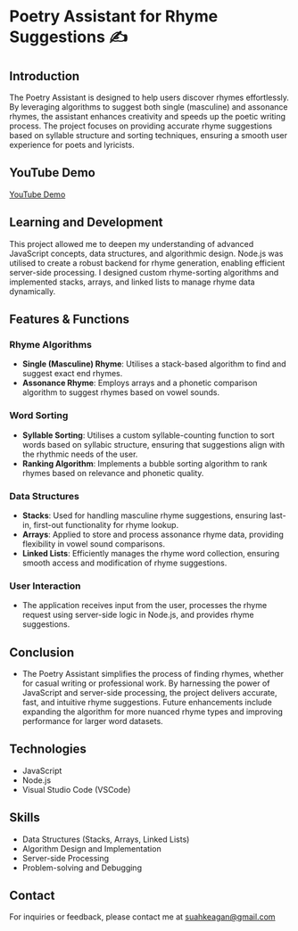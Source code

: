 # Poetry Assistant for Rhyme Suggestions ✍️

## Introduction
The Poetry Assistant is designed to help users discover rhymes effortlessly. By leveraging algorithms to suggest both single (masculine) and assonance rhymes, the assistant enhances creativity and speeds up the poetic writing process. The project focuses on providing accurate rhyme suggestions based on syllable structure and sorting techniques, ensuring a smooth user experience for poets and lyricists.

## YouTube Demo
[YouTube Demo](https://www.youtube.com/watch?v=KbNYfMFjr6U)

## Learning and Development
This project allowed me to deepen my understanding of advanced JavaScript concepts, data structures, and algorithmic design. Node.js was utilised to create a robust backend for rhyme generation, enabling efficient server-side processing. I designed custom rhyme-sorting algorithms and implemented stacks, arrays, and linked lists to manage rhyme data dynamically.

## Features & Functions
### Rhyme Algorithms
- **Single (Masculine) Rhyme**: Utilises a stack-based algorithm to find and suggest exact end rhymes.
- **Assonance Rhyme**: Employs arrays and a phonetic comparison algorithm to suggest rhymes based on vowel sounds.

### Word Sorting
- **Syllable Sorting**: Utilises a custom syllable-counting function to sort words based on syllabic structure, ensuring that suggestions align with the rhythmic needs of the user.
- **Ranking Algorithm**: Implements a bubble sorting algorithm to rank rhymes based on relevance and phonetic quality.

### Data Structures
- **Stacks**: Used for handling masculine rhyme suggestions, ensuring last-in, first-out functionality for rhyme lookup.
- **Arrays**: Applied to store and process assonance rhyme data, providing flexibility in vowel sound comparisons.
- **Linked Lists**: Efficiently manages the rhyme word collection, ensuring smooth access and modification of rhyme suggestions.

### User Interaction
- The application receives input from the user, processes the rhyme request using server-side logic in Node.js, and provides rhyme suggestions.

## Conclusion
- The Poetry Assistant simplifies the process of finding rhymes, whether for casual writing or professional work. By harnessing the power of JavaScript and server-side processing, the project delivers accurate, fast, and intuitive rhyme suggestions. Future enhancements include expanding the algorithm for more nuanced rhyme types and improving performance for larger word datasets.

## Technologies
- JavaScript
- Node.js
- Visual Studio Code (VSCode)

## Skills
- Data Structures (Stacks, Arrays, Linked Lists)
- Algorithm Design and Implementation
- Server-side Processing
- Problem-solving and Debugging

## Contact
For inquiries or feedback, please contact me at suahkeagan@gmail.com
